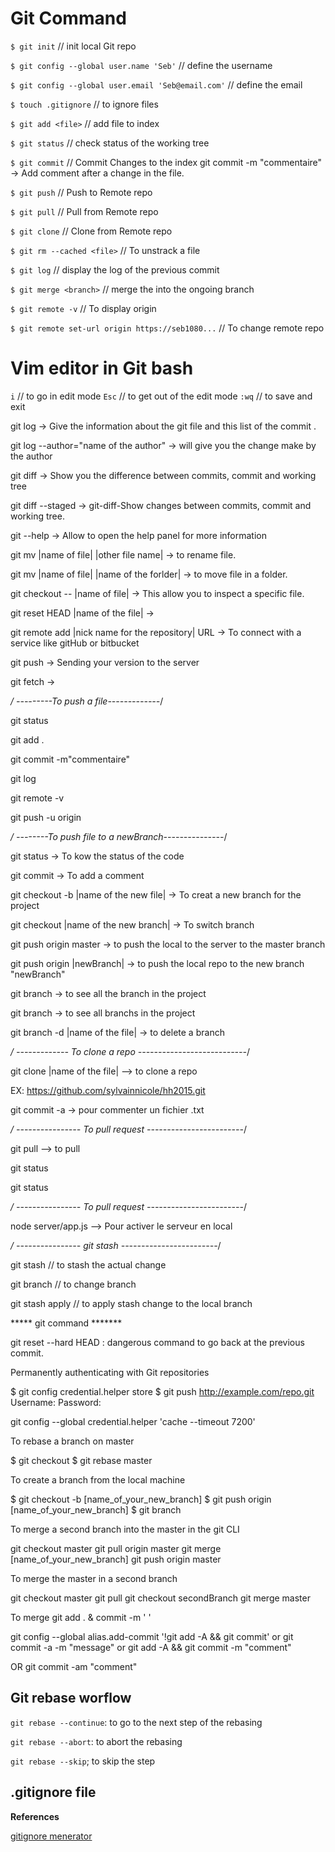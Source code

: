 # Git Command

`$ git init` // init local Git repo

`$ git config --global user.name 'Seb'` // define the username

`$ git config --global user.email 'Seb@email.com'` // define the email

`$ touch .gitignore` // to ignore files

`$ git add <file>`  // add file to index

`$ git status` // check status of the working tree

`$ git commit` // Commit Changes to the index
git commit -m "commentaire" -> Add comment after a change in the file.

`$ git push` // Push to Remote repo

`$ git pull` // Pull from Remote repo

`$ git clone` // Clone from Remote repo

`$ git rm --cached <file>` // To unstrack a file

`$ git log` // display the log of the previous commit

`$ git merge <branch>` // merge the into the ongoing branch

`$ git remote -v` // To display origin

`$ git remote set-url origin https://seb1080...` // To change remote repo

# Vim editor in Git bash

`i` // to go in edit mode
`Esc` // to get out of the edit mode
`:wq` // to save and exit

git log -> Give the information about the git file and this list of the commit .

git log --author="name of the author" -> will give you the change make by the author

git diff -> Show you the difference between commits, commit and working tree

git diff --staged -> git-diff-Show changes between commits, commit and working tree.

git --help -> Allow to open the help panel for more information

git mv |name of file| |other file name| -> to rename file.

git mv |name of file| |name of the forlder| -> to move file in a folder.

git checkout -- |name of file| -> This allow you to inspect a specific file.

git reset HEAD |name of the file| ->

git remote add |nick name for the repository| URL -> To connect with a service like gitHub or bitbucket

git push -> Sending your version to the server

git fetch ->

*/ ---------To push a file-------------*/

git status

git add .

git commit -m"commentaire"

git log

git remote -v   <!-- To see the origin available(bithub or bitbucket)----->

git push -u origin

*/ --------To push file to a newBranch---------------*/

git status -> To kow the status of the code

git commit  ->  To add a comment

git checkout -b |name of the new file| -> To creat a new branch for the project

git checkout |name of the new branch| -> To switch branch

git push origin master -> to push the local to the server to the master branch

git push origin |newBranch| -> to push the local repo to the new branch "newBranch"

git branch -> to see all the branch in the project

git branch -> to see all branchs in the project

git branch -d |name of the file| -> to delete a branch

*/ ------------- To clone a repo ---------------------------*/

git clone |name of the file|  --> to clone a repo

EX: <https://github.com/sylvainnicole/hh2015.git>

git commit -a -> pour commenter un fichier .txt

*/ ---------------- To pull request  ------------------------*/

git pull --> to pull

git status

git status

*/ ---------------- To pull request  ------------------------*/

node server/app.js  --> Pour activer le serveur en local

*/ ---------------- git stash  ------------------------*/

git stash   // to stash the actual change

git branch <name-branch> // to change branch

git stash apply // to apply stash change to the local branch

***** git command *******

git reset --hard HEAD : dangerous command to go back at the previous commit.

Permanently authenticating with Git repositories

$ git config credential.helper store
$ git push <http://example.com/repo.git>
Username: <type your username>
Password: <type your password>

git config --global credential.helper 'cache --timeout 7200'

To rebase a branch on master

$ git checkout <branchName>
$ git rebase master

To create a branch from the local machine

$ git checkout -b [name_of_your_new_branch]
$ git push origin [name_of_your_new_branch]
$ git branch

To merge a second branch into the master in the git CLI

git checkout master
git pull origin master
git merge [name_of_your_new_branch]
git push origin master

To merge the master in a second branch

git checkout master
git pull
git checkout secondBranch
git merge master

To merge git add . & commit -m ' '

git config --global alias.add-commit '!git add -A && git commit'
or
git commit -a -m "message"
or
git add -A && git commit -m "comment"

OR
git commit -am "comment"

## Git rebase worflow

`git rebase --continue`: to go to the next step of the rebasing

`git rebase --abort`: to abort the rebasing

`git rebase --skip`; to skip the step

## .gitignore file

**References**

[gitignore menerator](https://gitignore.io/)
